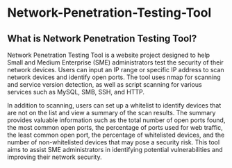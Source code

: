 # Network-Penetration-Testing-Tool
## What is Network Penetration Testing Tool?
Network Penetration Testing Tool is a website project designed to help Small and Medium Enterprise (SME) administrators test the security of their network devices. Users can input an IP range or specific IP address to scan network devices and identify open ports. The tool uses nmap for scanning and service version detection, as well as script scanning for various services such as MySQL, SMB, SSH, and HTTP.

In addition to scanning, users can set up a whitelist to identify devices that are not on the list and view a summary of the scan results. The summary provides valuable information such as the total number of open ports found, the most common open ports, the percentage of ports used for web traffic, the least common open port, the percentage of whitelisted devices, and the number of non-whitelisted devices that may pose a security risk. This tool aims to assist SME administrators in identifying potential vulnerabilities and improving their network security.
